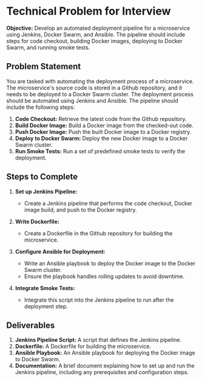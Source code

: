 # Technical Problem for Interview

**Objective:** Develop an automated deployment pipeline for a microservice using Jenkins, Docker Swarm, and Ansible. The pipeline should include steps for code checkout, building Docker images, deploying to Docker Swarm, and running smoke tests.

## Problem Statement

You are tasked with automating the deployment process of a microservice. The microservice's source code is stored in a Github repository, and it needs to be deployed to a Docker Swarm cluster. The deployment process should be automated using Jenkins and Ansible. The pipeline should include the following steps:

1. **Code Checkout:** Retrieve the latest code from the Github repository.
2. **Build Docker Image:** Build a Docker image from the checked-out code.
3. **Push Docker Image:** Push the built Docker image to a Docker registry.
4. **Deploy to Docker Swarm:** Deploy the new Docker image to a Docker Swarm cluster.
5. **Run Smoke Tests:** Run a set of predefined smoke tests to verify the deployment.

## Steps to Complete

1. **Set up Jenkins Pipeline:**
   - Create a Jenkins pipeline that performs the code checkout, Docker image build, and push to the Docker registry.

2. **Write Dockerfile:**
   - Create a Dockerfile in the Github repository for building the microservice.

3. **Configure Ansible for Deployment:**
   - Write an Ansible playbook to deploy the Docker image to the Docker Swarm cluster.
   - Ensure the playbook handles rolling updates to avoid downtime.

4. **Integrate Smoke Tests:**
   - Integrate this script into the Jenkins pipeline to run after the deployment step.

## Deliverables

1. **Jenkins Pipeline Script:** A script that defines the Jenkins pipeline.
2. **Dockerfile:** A Dockerfile for building the microservice.
3. **Ansible Playbook:** An Ansible playbook for deploying the Docker image to Docker Swarm.
4. **Documentation:** A brief document explaining how to set up and run the Jenkins pipeline, including any prerequisites and configuration steps.
